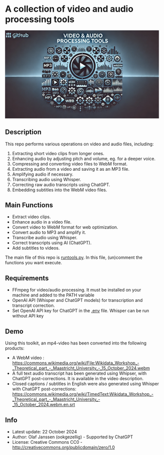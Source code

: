 # A collection of video and audio processing tools

![media/logo.png](media/logo.png)

## Description
This repo performs various operations on video and audio files, including:
1. Extracting short video clips from longer ones.
2. Enhancing audio by adjusting pitch and volume, eg. for a deeper voice.
3. Compressing and converting video files to WebM format.
4. Extracting audio from a video and saving it as an MP3 file.
5. Amplifying audio if necessary.
6. Transcribing audio using Whisper.
7. Correcting raw audio transcripts using ChatGPT.
8. Embedding subtitles into the WebM video files.

## Main Functions
- Extract video clips.
- Enhance audio in a video file.
- Convert video to WebM format for web optimization.
- Convert audio to MP3 and amplify it.
- Transcribe audio using Whisper.
- Correct transcripts using AI (ChatGPT).
- Add subtitles to videos.

The main file of this repo is [runtools.py](runtools.py). In this file, 
(un)comment the functions you want execute.

## Requirements
- FFmpeg for video/audio processing. It must be installed on your machine and added to the PATH variable
- OpenAI API (Whisper and ChatGPT models) for transcription and transcript correction.
- Set OpenAI API key for ChatGPT in the [.env](.env) file. Whisper can be run without API key

## Demo
Using this toolkit, an mp4-video has been converted into the following products: 
- A WebM video : https://commons.wikimedia.org/wiki/File:Wikidata_Workshop_-_Theoretical_part_-_Maastricht_University_-_15_October_2024.webm
- A full text audio transcript has been generated using Whipser, with ChatGPT post-corrections. It is available in the video description. 
- Closed captions / subtitles in English were also generated using Whisper with ChatGPT post-corrections: https://commons.wikimedia.org/wiki/TimedText:Wikidata_Workshop_-_Theoretical_part_-_Maastricht_University_-_15_October_2024.webm.en.srt

## Info
* Latest update: 22 October 2024
* Author: Olaf Janssen (ookgezellig) - Supported by ChatGPT
* License: Creative Commons CC0 - http://creativecommons.org/publicdomain/zero/1.0
